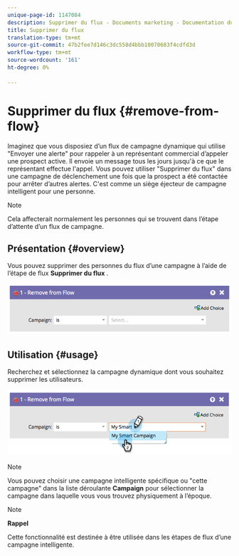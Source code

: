 ```yaml
---
unique-page-id: 1147084
description: Supprimer du flux - Documents marketing - Documentation du produit
title: Supprimer du flux
translation-type: tm+mt
source-git-commit: 47b2fee7d146c3dc558d4bbb10070683f4cdfd3d
workflow-type: tm+mt
source-wordcount: '161'
ht-degree: 0%

---
```



# Supprimer du flux {#remove-from-flow}

Imaginez que vous disposiez d’un flux de campagne dynamique qui utilise &quot;Envoyer une alerte&quot; pour rappeler à un représentant commercial d’appeler une prospect active. Il envoie un message tous les jours jusqu&#39;à ce que le représentant effectue l&#39;appel. Vous pouvez utiliser &quot;Supprimer du flux&quot; dans une campagne de déclenchement une fois que la prospect a été contactée pour arrêter d’autres alertes. C&#39;est comme un siège éjecteur de campagne intelligent pour une personne.

>[!NOTE]
>
>Cela affecterait normalement les personnes qui se trouvent dans l’étape d’attente d’un flux de campagne.

## Présentation {#overview}

Vous pouvez supprimer des personnes du flux d’une campagne à l’aide de l’étape de flux **Supprimer du flux** .

![](assets/image2014-9-22-17-3a10-3a21.png)

## Utilisation {#usage}

Recherchez et sélectionnez la campagne dynamique dont vous souhaitez supprimer les utilisateurs.

![](assets/image2014-9-22-17-3a10-3a28.png)

>[!NOTE]
>
>Vous pouvez choisir une campagne intelligente spécifique ou &quot;cette campagne&quot; dans la liste déroulante **Campaign** pour sélectionner la campagne dans laquelle vous vous trouvez physiquement à l’époque.

>[!NOTE]
>
>**Rappel**
>
>Cette fonctionnalité est destinée à être utilisée dans les étapes de flux d’une campagne intelligente.

